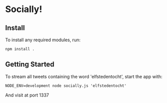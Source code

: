 # Socially!

## Install
To install any required modules, run:

    npm install .

## Getting Started
To stream all tweets containing the word 'elfstedentocht', start the app with:

    NODE_ENV=development node socially.js 'elfstedentocht'

And visit at port 1337

